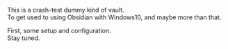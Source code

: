 This is a crash-test dummy kind of vault.  
To get used to using Obsidian with Windows10, and maybe more than that.

First, some setup and configuration.  
Stay tuned.  

